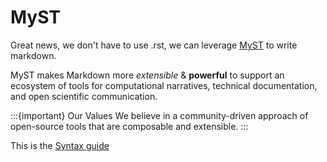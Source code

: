 # MyST

Great news, we don't have to use .rst, we can leverage
[MyST](https://mystmd.org/) to write markdown.

MyST makes Markdown more _extensible_ & **powerful** to support an ecosystem of
tools for computational narratives, technical documentation, and open scientific
communication.

:::{important} Our Values We believe in a community-driven approach of
open-source tools that are composable and extensible. :::

This is the [Syntax guide](https://myst-parser.readthedocs.io/en/v0.13.3/using/syntax.html)
